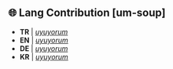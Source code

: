 ## 🌐 Lang Contribution [um-soup]

* **TR** | *[uyuyorum](https://github.com/alp1x)*
* **EN** | *[uyuyorum](https://github.com/alp1x)*
* **DE** | *[uyuyorum](https://github.com/alp1x)*
* **KR** | *[uyuyorum](https://github.com/alp1x)*
